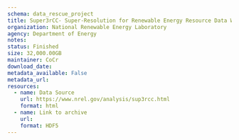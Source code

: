 ```yaml
---
schema: data_rescue_project 
title: Super3rCC- Super-Resolution for Renewable Energy Resource Data With Climate Change Impacts
organization: National Renewable Energy Laboratory
agency: Department of Energy
notes: 
status: Finished
size: 32,000.00GB
maintainer: CoCr
download_date: 
metadata_available: False
metadata_url: 
resources:
  - name: Data Source
    url: https://www.nrel.gov/analysis/sup3rcc.html
    format: html
  - name: Link to archive
    url: 
    format: HDF5
---
```

